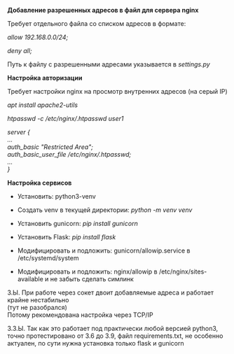 **Добавление разрешенных адресов в файл для сервера nginx**

Требует отдельного файла со списком адресов в формате:

*allow 192.168.0.0/24;*

*deny all;*

Путь к файлу с разрешенными адресами указывается в *settings.py*

**Настройка авторизации**

Требует настройки nginx на просмотр внутренних адресов (на серый IP)

*apt install apache2-utils*

*htpasswd -c /etc/nginx/.htpasswd user1*

*server {\
    ...\
    auth_basic "Restricted Area";\
    auth_basic_user_file /etc/nginx/.htpasswd;\
    ...\
}*

**Настройка сервисов**

- Установить: python3-venv
- Создать venv в текущей директории: *python -m venv venv*
- Установить gunicorn: *pip install gunicorn*
- Установить Flask: *pip install flask*

- Модифицировать и подложить: gunicorn/allowip.service
в /etc/systemd/system

- Модифицировать и подложить: nginx/allowip
в /etc/nginx/sites-available и не забыть сделать симлинк

З.Ы. При работе через сокет двоит добавляемые адреса и работает крайне нестабильно\
(тут не разобрался)\
Потому рекомендована настройка через TCP/IP

З.З.Ы. Так как это работает под практически любой версией python3,
точно протестировано от 3.6 до 3.9, файл requirements.txt,
не особенно актуален, по сути нужна установка только flask и gunicorn
